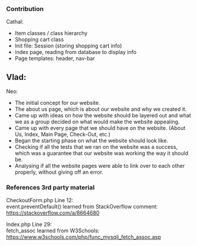 <h3>Contribution</h3>

Cathal:
- Item classes / class hierarchy
- Shopping cart class
- Init file: Session (storing shopping cart info)
- index page, reading from database to display info
- Page templates: header, nav-bar


Vlad:
- 


Neo:
- The initial concept for our website.
- The about us page, which is about our website and why we created it.
- Came up with ideas on how the website should be layered out and what we as a group decided on what would make the website appealing.
- Came up with every page that we should have on the website. (About Us, Index, Main Page, Check-Out, etc.)
- Began the starting phase on what the website should look like.
- Checking if all the tests that we ran on the website was a success, which was a guarantee that our website was working the way it should be.
- Analysing if all the website pages were able to link over to each other properly, without giving off an error.



<h3>References 3rd party material</h3>

CheckoutForm.php Line 12:<br>
event.preventDefault() learned from StackOverflow comment: https://stackoverflow.com/a/8664680

Index.php Line 29:<br>
fetch_assoc learned from W3Schools: https://www.w3schools.com/php/func_mysqli_fetch_assoc.asp

